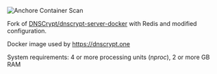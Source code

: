 ![Anchore Container Scan](https://github.com/mibere/dnscrypt-server-docker/workflows/Anchore%20Container%20Scan/badge.svg)

Fork of [DNSCrypt/dnscrypt-server-docker](https://github.com/DNSCrypt/dnscrypt-server-docker) with Redis and modified configuration.

Docker image used by https://dnscrypt.one

System requirements: 4 or more processing units (_nproc_), 2 or more GB RAM
